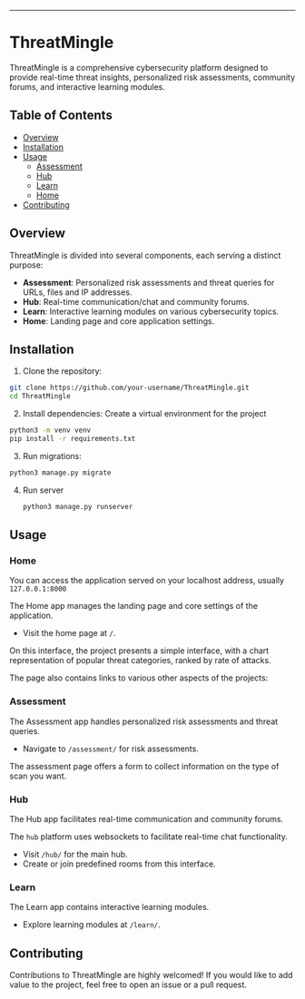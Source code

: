 ---

# ThreatMingle

ThreatMingle is a comprehensive cybersecurity platform designed to provide real-time threat insights, personalized risk assessments, community forums, and interactive learning modules.

## Table of Contents

- [Overview](#overview)
- [Installation](#installation)
- [Usage](#usage)
  - [Assessment](#assessment)
  - [Hub](#hub)
  - [Learn](#learn)
  - [Home](#home)
- [Contributing](#contributing)

## Overview

ThreatMingle is divided into several components, each serving a distinct purpose:

- **Assessment**: Personalized risk assessments and threat queries for URLs, files and IP addresses.
- **Hub**: Real-time communication/chat and community forums.
- **Learn**: Interactive learning modules on various cybersecurity topics.
- **Home**: Landing page and core application settings.

## Installation

1. Clone the repository:

```bash
git clone https://github.com/your-username/ThreatMingle.git
cd ThreatMingle
```

2. Install dependencies:
Create a virtual environment for the project

```bash
python3 -m venv venv
pip install -r requirements.txt
```

3. Run migrations:

```bash
python3 manage.py migrate
```

4. Run server
   ```bash
   python3 manage.py runserver
   ```
   

## Usage

### Home
You can access the application served on your localhost address, usually `127.0.0.1:8000`

The Home app manages the landing page and core settings of the application.

- Visit the home page at `/`.

On this interface, the project presents a simple interface, with a chart representation of popular threat categories, ranked by rate of attacks.

The page also contains links to various other aspects of the projects:

### Assessment

The Assessment app handles personalized risk assessments and threat queries.

- Navigate to `/assessment/` for risk assessments.

The assessment page offers a form to collect information on the type of scan you want.


### Hub

The Hub app facilitates real-time communication and community forums.

The `hub` platform uses websockets to facilitate real-time chat functionality.

- Visit `/hub/` for the main hub.
- Create or join predefined rooms from this interface.

### Learn

The Learn app contains interactive learning modules.

- Explore learning modules at `/learn/`.

## Contributing
Contributions to ThreatMingle are highly welcomed! If you would like to add value to the project, feel free to open an issue or a pull request.

